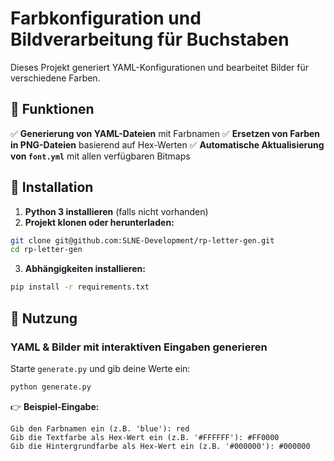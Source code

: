 # Farbkonfiguration und Bildverarbeitung für Buchstaben

Dieses Projekt generiert YAML-Konfigurationen und bearbeitet Bilder für verschiedene Farben.

## 📌 Funktionen

✅ **Generierung von YAML-Dateien** mit Farbnamen
✅ **Ersetzen von Farben in PNG-Dateien** basierend auf Hex-Werten
✅ **Automatische Aktualisierung von `font.yml`** mit allen verfügbaren Bitmaps

## 🔧 Installation

1. **Python 3 installieren** (falls nicht vorhanden)
2. **Projekt klonen oder herunterladen:**

```bash
git clone git@github.com:SLNE-Development/rp-letter-gen.git
cd rp-letter-gen
```

3. **Abhängigkeiten installieren:**

```bash
pip install -r requirements.txt
```

## 🚀 Nutzung

### YAML & Bilder mit interaktiven Eingaben generieren

Starte `generate.py` und gib deine Werte ein:

```bash
python generate.py
```

👉 **Beispiel-Eingabe:**

```plaintext
Gib den Farbnamen ein (z.B. 'blue'): red
Gib die Textfarbe als Hex-Wert ein (z.B. '#FFFFFF'): #FF0000
Gib die Hintergrundfarbe als Hex-Wert ein (z.B. '#000000'): #000000
```
